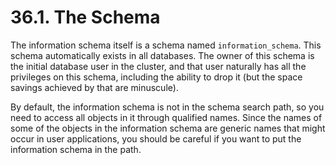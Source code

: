 # 36.1. The Schema

The information schema itself is a schema named `information_schema`. This schema automatically exists in all databases. The owner of this schema is the initial database user in the cluster, and that user naturally has all the privileges on this schema, including the ability to drop it (but the space savings achieved by that are minuscule).

By default, the information schema is not in the schema search path, so you need to access all objects in it through qualified names. Since the names of some of the objects in the information schema are generic names that might occur in user applications, you should be careful if you want to put the information schema in the path.
